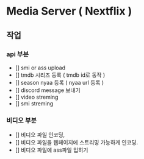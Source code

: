 # Media Server ( Nextflix )

## 작업

### api 부분

- [] smi or ass upload
- [] tmdb 시리즈 등록 ( tmdb id로 동작 )
- [] season nyaa 등록 ( nyaa url 등록 )
- [] discord message 보내기
- [] video streming
- [] smi streming

### 비디오 부분

- [] 비디오 파일 인코딩,
- [] 비디오 파일을 웹페이지에 스트리밍 가능하게 인코딩.
- [] 비디오 파일에 ass파일 입히기
